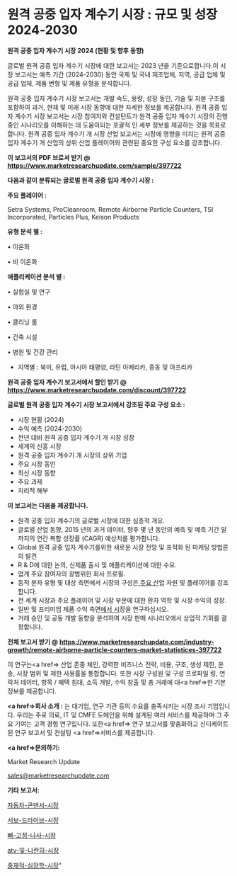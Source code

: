 # 원격 공중 입자 계수기 시장 : 규모 및 성장 2024-2030

<strong>원격 공중 입자 계수기 시장 2024 (현황 및 향후 동향)</strong>

글로벌 원격 공중 입자 계수기 시장에 대한 보고서는 2023 년을 기준으로합니다.이 시장 보고서는 예측 기간 (2024-2030) 동안 국제 및 국내 제조업체, 지역, 공급 업체 및 공급 업체, 제품 변형 및 제품 유형을 분석합니다.

원격 공중 입자 계수기 시장 보고서는 개발 속도, 용량, 성장 동인, 기술 및 자본 구조를 포함하여 과거, 현재 및 미래 시장 동향에 대한 자세한 정보를 제공합니다. 원격 공중 입자 계수기 시장 보고서는 시장 참여자와 컨설턴트가 원격 공중 입자 계수기 시장의 진행중인 시나리오를 이해하는 데 도움이되는 포괄적 인 세부 정보를 제공하는 것을 목표로합니다. 원격 공중 입자 계수기 개 시장 산업 보고서는 시장에 영향을 미치는 원격 공중 입자 계수기 개 산업의 상위 산업 플레이어와 관련된 중요한 구성 요소를 강조합니다.



<strong>이 보고서의 PDF 브로셔 받기 @ <a href=https://www.marketresearchupdate.com/sample/397722>https://www.marketresearchupdate.com/sample/397722</a></strong>



<strong>다음과 같이 분류되는 글로벌 원격 공중 입자 계수기 시장 :</strong>



<strong>주요 플레이어 :</strong>

Setra Systems, ProCleanroom, Remote Airborne Particle Counters, TSI Incorporated, Particles Plus, Keison Products



<strong>유형 분석 별 :</strong>

• 이온화

• 비 이온화



<strong>애플리케이션 분석 별 :</strong>

• 실험실 및 연구

• 야외 환경

• 클리닝 룸

• 건축 시설

• 병원 및 건강 관리

<ul>
  <li>지역별 : 북미, 유럽, 아시아 태평양, 라틴 아메리카, 중동 및 아프리카</li>
</ul>


<strong>원격 공중 입자 계수기 보고서에서 할인 받기 @ <a href=https://www.marketresearchupdate.com/discount/397722>https://www.marketresearchupdate.com/discount/397722</a></strong>



<strong>글로벌 원격 공중 입자 계수기 시장 보고서에서 강조된 주요 구성 요소 :</strong>
<ul>
  <li>시장 현황 (2024)</li>
  <li>수익 예측 (2024-2030)</li>
  <li>전년 대비 원격 공중 입자 계수기 개 시장 성장</li>
  <li>세계의 신흥 시장</li>
  <li>원격 공중 입자 계수기 개 시장의 상위 기업</li>
  <li>주요 시장 동인</li>
  <li>최신 시장 동향</li>
  <li>주요 과제</li>
  <li>지리적 해부</li>
</ul>


<strong>이 보고서는 다음을 제공합니다.</strong>
<ul>
  <li>원격 공중 입자 계수기의 글로벌 시장에 대한 심층적 개요.</li>
  <li>글로벌 산업 동향, 2015 년의 과거 데이터, 향후 몇 년 동안의 예측 및 예측 기간 말까지의 연간 복합 성장률 (CAGR) 예상치를 평가합니다.</li>
  <li>Global 원격 공중 입자 계수기를위한 새로운 시장 전망 및 표적화 된 마케팅 방법론의 발견</li>
  <li>R &amp; D에 대한 논의, 신제품 출시 및 애플리케이션에 대한 수요.</li>
  <li>업계 주요 참여자의 광범위한 회사 프로필.</li>
  <li>동적 분자 유형 및 대상 측면에서 시장의 구성은<a href=> 주요 산</a>업 자원 및 플레이어를 강조합니다.</li>
  <li>전 세계 시장과 주요 플레이어 및 시장 부문에 대한 환자 역학 및 시장 수익의 성장.</li>
  <li>일반 및 프리미엄 제품 수익 측면<a href=>에서 시</a>장을 연구하십시오.</li>
  <li>거래 승인 및 공동 개발 동향을 분석하여 시장 판매 시나리오에서 상업적 기회를 결정합니다.</li>
</ul>



<strong>전체 보고서 받기 @ <a href=https://www.marketresearchupdate.com/industry-growth/remote-airborne-particle-counters-market-statistices-397722>https://www.marketresearchupdate.com/industry-growth/remote-airborne-particle-counters-market-statistices-397722</a></strong>

이 연구는<a href=> 산업 존중</a> 체인, 강력한 비즈니스 전략, 비용, 구조, 생성 제한, 운송, 시장 범위 및 제한 사용률을 통합합니다. 또한 시장 구성원 및 구성 프로파일 링, 연락처 데이터, 항목 / 혜택 침대, 소득 개발, 수익 창출 및 총 거래에 대<a href=>한 기본 </a>정보를 제공합니다.



<strong><a href=>회사 소</a>개 :</strong>
는 대기업, 연구 기관 등의 수요를 충족시키는 시장 조사 기업입니다. 우리는 주로 의료, IT 및 CMFE 도메인을 위해 설계된 여러 서비스를 제공하며 그 주요 기여는 고객 경험 연구입니다. 또한<a href=> 연구 보</a>고서를 맞춤화하고 신디케이트 된 연구 보고서 및 컨설팅 <a href=>서비스</a>를 제공합니다.



<strong><a href=>문의하기:</a></strong>

Market Research Update

sales@marketresearchupdate.com



<strong>기타 보고서:</strong>

<a href=https://www.linkedin.com/pulse/자동차-콘덴서-시장-규모-및-성장-2023-trend-tracking-tips-360-analysis/>자동차-콘덴서-시장</a>

<a href=https://www.linkedin.com/pulse/서보-드라이브-시장-경쟁-분석-및-성장-잠재력-2029-consumer-connection-compendium-ana-yvucf/>서보-드라이브-시장</a>

<a href=https://www.linkedin.com/pulse/뼈-고정-나사-시장-동향-및-성장-전망-analytics-alchemy-360-analysis-0uspf/>뼈-고정-나사-시장</a>

<a href=https://www.linkedin.com/pulse/atv-및-나란히-시장-현재-미래-성장-2030-analytics-alchemy-360-analysis-zs4vf/>atv-및-나란히-시장</a>

<a href=https://www.linkedin.com/pulse/중재적-심장학-시장-세분화-연구-및-목표-고객2030년-survey-savvy-insights-360-analysis-v9kef/>중재적-심장학-시장</a>"
